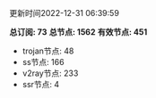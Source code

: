 更新时间2022-12-31 06:39:59

**总订阅: 73**
**总节点: 1562**
**有效节点: 451**
- trojan节点: 48
- ss节点: 166
- v2ray节点: 233
- ssr节点: 4
